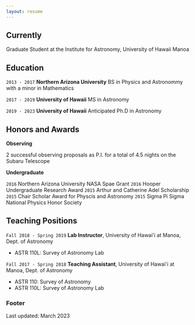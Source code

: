 ```yaml
---
layout: resume
---
```

## Currently

Graduate Student at the Institute for Astronomy, University of Hawaii Manoa

## Education

`2013 - 2017`
__Northern Arizona University__
BS in Physics and Astronommy with a minor in Mathematics

`2017 - 2019`
__University of Hawaii__
MS in Astronomy 

`2019 - 2023`
__University of Hawaii__
Anticipated Ph.D in Astronomy 



## Honors and Awards
__Observing__

2 successful observing proposals as P.I. for a total of 4.5 nights on the Subaru Telescope

__Undergraduate__

`2016`
Northern Arizona University NASA Spae Grant
`2016`
Hooper Undergraduate Research Award
`2015`
Arthur and Catherine Adel Scholarship 
`2015`
Chair Scholar Award for Physcis and Astronomy 
`2015`
Sigma Pi Sigma National Physics Honor Society


## Teaching Positions

`Fall 2018 - Spring 2019`
__Lab Instructor__, University of Hawai'i at Manoa, Dept. of Astronomy

- ASTR 110L: Survey of Astronomy Lab

`Fall 2017 - Spring 2018`
__Teaching Assistant__, University of Hawai'i at Manoa, Dept. of Astronomy

- ASTR 110: Survey of Astronomy
- ASTR 110L: Survey of Astronomy Lab


### Footer

Last updated: March 2023


